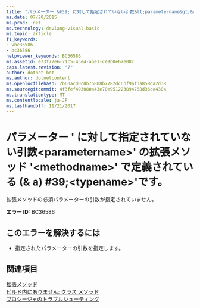 ```yaml
---
title: "パラメーター &#39; に対して指定されていない引数&lt;parametername&gt;&#39; の拡張メソッド &#39;&lt;methodname&gt;&#39; で定義されている (& a) #39;&lt;typename&gt;&#39;です。"
ms.date: 07/20/2015
ms.prod: .net
ms.technology: devlang-visual-basic
ms.topic: article
f1_keywords:
- vbc36586
- bc36586
helpviewer_keywords: BC36586
ms.assetid: e73f77e6-71c5-45e4-abe1-ce9b0e67e08c
caps.latest.revision: "7"
author: dotnet-bot
ms.author: dotnetcontent
ms.openlocfilehash: 2b60acd0c0b76808b7782dc6bf9af3a858da2d38
ms.sourcegitcommit: 4f3fef493080a43e70e951223894768d36ce430a
ms.translationtype: MT
ms.contentlocale: ja-JP
ms.lasthandoff: 11/21/2017
---
```

# <a name="argument-not-specified-for-parameter-39ltparameternamegt39-of-extension-method-39ltmethodnamegt39-defined-in-39lttypenamegt39"></a>パラメーター &#39; に対して指定されていない引数&lt;parametername&gt;&#39; の拡張メソッド &#39;&lt;methodname&gt;&#39; で定義されている (& a) #39;&lt;typename&gt;&#39;です。
拡張メソッドの必須パラメーターの引数が指定されていません。  
  
 **エラー ID:** BC36586  
  
## <a name="to-correct-this-error"></a>このエラーを解決するには  
  
-   指定されたパラメーターの引数を指定します。  
  
## <a name="see-also"></a>関連項目  
 [拡張メソッド](../../visual-basic/programming-guide/language-features/procedures/extension-methods.md)  
 [ビルド内にありません: クラス メソッド](http://msdn.microsoft.com/en-us/326214bb-6367-48e7-bb24-714844791400)  
 [プロシージャのトラブルシューティング](../../visual-basic/programming-guide/language-features/procedures/troubleshooting-procedures.md)
